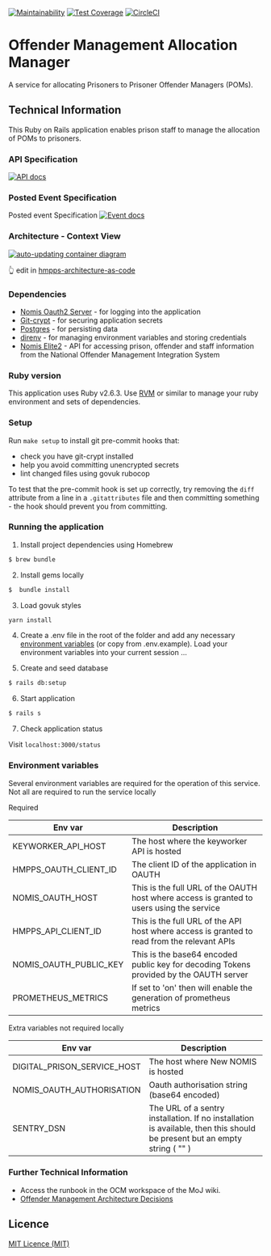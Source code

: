 [![Maintainability](https://api.codeclimate.com/v1/badges/00cf8469d692073171ce/maintainability)](https://codeclimate.com/github/ministryofjustice/offender-management-allocation-manager/maintainability) [![Test Coverage](https://api.codeclimate.com/v1/badges/00cf8469d692073171ce/test_coverage)](https://codeclimate.com/github/ministryofjustice/offender-management-allocation-manager/test_coverage) [![CircleCI](https://circleci.com/gh/ministryofjustice/offender-management-allocation-manager.svg?style=svg)](https://circleci.com/gh/ministryofjustice/offender-management-allocation-manager)

# Offender Management Allocation Manager

A service for allocating Prisoners to Prisoner Offender Managers (POMs).

## Technical Information

This Ruby on Rails application enables prison staff to manage the allocation of POMs to prisoners.

### API Specification

[![API docs](https://img.shields.io/badge/API_docs-view-85EA2D.svg?logo=swagger)](https://allocation-manager-staging.apps.live-1.cloud-platform.service.justice.gov.uk/api-docs/index.html)

### Posted Event Specification

Posted event Specification [![Event docs](https://img.shields.io/badge/Event_docs-view-85EA2D.svg)](https://playground.asyncapi.io/?url=https://raw.githubusercontent.com/ministryofjustice/offender-management-allocation-manager/main/EarlyAllocationStatus.yml)

### Architecture - Context View

[![auto-updating container diagram](https://static.structurizr.com/workspace/56937/diagrams/manage-POM-cases-container.png)](https://structurizr.com/share/56937/diagrams#manage-POM-cases-container)

👆 edit in [hmpps-architecture-as-code](https://github.com/ministryofjustice/hmpps-architecture-as-code/blob/9990e7fbb3aa545208d2ebc40104f6f3d5a9813d/src/main/kotlin/model/manage-pom-cases.kt)

### Dependencies

- [Nomis Oauth2 Server](https://github.com/ministryofjustice/nomis-oauth2-server) - for logging into the application
- [Git-crypt](https://github.com/AGWA/git-crypt) - for securing application secrets
- [Postgres](https://www.postgresql.org) - for persisting data
- [direnv](https://direnv.net/) - for managing environment variables and storing credentials
- [Nomis Elite2](https://github.com/ministryofjustice/elite2-api) - API for accessing prison, offender and staff information from the National Offender Management Integration System

### Ruby version

This application uses Ruby v2.6.3. Use [RVM](https://rvm.io/) or similar to manage your ruby environment and sets of dependencies.

### Setup

Run `make setup` to install git pre-commit hooks that:
- check you have git-crypt installed
- help you avoid committing unencrypted secrets
- lint changed files using govuk rubocop

To test that the pre-commit hook is set up correctly, try removing the `diff`
attribute from a line in a `.gitattributes` file and then committing something -
the hook should prevent you from committing.

### Running the application

1. Install project dependencies using Homebrew

```sh
$ brew bundle
```

2. Install gems locally

```sh
$  bundle install
```

3. Load govuk styles

```sh
yarn install
```

4. Create a .env file in the root of the folder and add any necessary [environment variables](#environment-variables) (or copy from .env.example). Load your environment variables into your current session ...

5. Create and seed database

```sh
$ rails db:setup
```

6. Start application

```sh
$ rails s
```

7. Check application status

Visit `localhost:3000/status`

### Environment variables

Several environment variables are required for the operation of this service.
Not all are required to run the service locally

Required

| Env var  | Description  |
|---|---|
| KEYWORKER_API_HOST | The host where the keyworker API is hosted |
| HMPPS_OAUTH_CLIENT_ID | The client ID of the application in OAUTH |
| NOMIS_OAUTH_HOST  |  This is the full URL of the OAUTH host where access is granted to users using the service |
| HMPPS_API_CLIENT_ID | This is the full URL of the API host where access is granted to read from the relevant APIs |
| NOMIS_OAUTH_PUBLIC_KEY  | This is the base64 encoded public key for decoding Tokens provided by the OAUTH server |
| PROMETHEUS_METRICS | If set to 'on' then will enable the generation of prometheus metrics |

Extra variables not required locally

| Env var  | Description  |
|---|---|
| DIGITAL_PRISON_SERVICE_HOST | The host where New NOMIS is hosted |
| NOMIS_OAUTH_AUTHORISATION | Oauth authorisation string (base64 encoded) |
| SENTRY_DSN | The URL of a sentry installation. If no installation is available, then this should be present but an empty string ( "" )|

### Further Technical Information

- Access the runbook in the OCM workspace of the MoJ wiki.
- [Offender Management Architecture Decisions](https://github.com/ministryofjustice/offender-management-architecture-decisions)

## Licence

[MIT Licence (MIT)](https://opensource.org/licenses/MIT)
